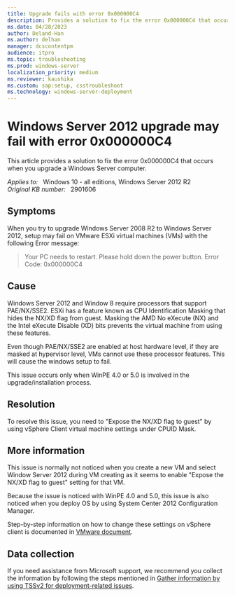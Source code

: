 ```yaml
---
title: Upgrade fails with error 0x000000C4
description: Provides a solution to fix the error 0x000000C4 that occurs when you upgrade a Windows Server computer.
ms.date: 04/28/2023
author: Deland-Han
ms.author: delhan
manager: dcscontentpm
audience: itpro
ms.topic: troubleshooting
ms.prod: windows-server
localization_priority: medium
ms.reviewer: kaushika
ms.custom: sap:setup, csstroubleshoot
ms.technology: windows-server-deployment
---
```

# Windows Server 2012 upgrade may fail with error 0x000000C4

This article provides a solution to fix the error 0x000000C4 that occurs when you upgrade a Windows Server computer.

_Applies to:_ &nbsp; Windows 10 - all editions, Windows Server 2012 R2  
_Original KB number:_ &nbsp; 2901606

## Symptoms

When you try to upgrade Windows Server 2008 R2 to Windows Server 2012, setup may fail on VMware ESXi virtual machines (VMs) with the following Error message:

> Your PC needs to restart. Please hold down the power button. Error Code: 0x000000C4

## Cause

Windows Server 2012 and Window 8 require processors that support PAE/NX/SSE2. ESXi has a feature known as CPU Identification Masking that hides the NX/XD flag from guest. Masking the AMD No eXecute (NX) and the Intel eXecute Disable (XD) bits prevents the virtual machine from using these features.

Even though PAE/NX/SSE2 are enabled at host hardware level, if they are masked at hypervisor level, VMs cannot use these processor features. This will cause the windows setup to fail.

This issue occurs only when WinPE 4.0 or 5.0 is involved in the upgrade/installation process.

## Resolution

To resolve this issue, you need to "Expose the NX/XD flag to guest" by using vSphere Client virtual machine settings under CPUID Mask.

## More information

This issue is normally not noticed when you create a new VM and select Window Server 2012 during VM creating as it seems to enable "Expose the NX/XD flag to guest" setting for that VM. 

Because the issue is noticed with WinPE 4.0 and 5.0, this issue is also noticed when you deploy OS by using System Center 2012 Configuration Manager.

Step-by-step information on how to change these settings on vSphere client is documented in [VMware document](https://pubs.vmware.com/vsphere-4-esx-vcenter/index.jsp?topic=/com.vmware.vsphere.vmadmin.doc_41/vsp_vm_guide/configuring_virtual_machines/t_change_cpuid_mask_virtual_machine_settings.html).

## Data collection

If you need assistance from Microsoft support, we recommend you collect the information by following the steps mentioned in [Gather information by using TSSv2 for deployment-related issues](../../windows-client/windows-troubleshooters/gather-information-using-tssv2-deployment.md).
